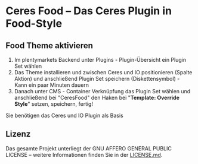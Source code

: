 # Ceres Food – Das Ceres Plugin in Food-Style

<div class="container-toc"></div>

## Food Theme aktivieren

1. Im plentymarkets Backend unter Plugins - Plugin-Übersicht ein Plugin Set wählen
2. Das Theme installieren und zwischen Ceres und IO positionieren (Spalte Aktion) und anschließend Plugin Set speichern (Diskettensymbol) - Kann ein paar Minuten dauern
3. Danach unter CMS - Container Verknüpfung das Plugin Set wählen und anschließend bei "CeresFood" den Haken bei "<b>Template: Override Style</b>" setzen, speichern, fertig!

<div class="alert alert-info" role="alert">
    Sie benötigen das Ceres und IO Plugin als Basis
</div>

## Lizenz

Das gesamte Projekt unterliegt der GNU AFFERO GENERAL PUBLIC LICENSE – weitere Informationen finden Sie in der [LICENSE.md](https://github.com/plentymarkets/plugin-ceres/blob/stable/LICENSE.md).
